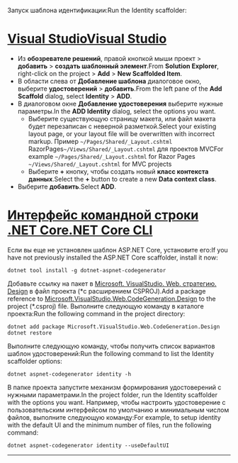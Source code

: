 <span data-ttu-id="032ba-101">Запуск шаблона идентификации:</span><span class="sxs-lookup"><span data-stu-id="032ba-101">Run the Identity scaffolder:</span></span>

# <a name="visual-studiotabvisual-studio"></a>[<span data-ttu-id="032ba-102">Visual Studio</span><span class="sxs-lookup"><span data-stu-id="032ba-102">Visual Studio</span></span>](#tab/visual-studio)

* <span data-ttu-id="032ba-103">Из **обозревателе решений**, правой кнопкой мыши проект > **добавить** > **создать шаблонный элемент**.</span><span class="sxs-lookup"><span data-stu-id="032ba-103">From **Solution Explorer**, right-click on the project > **Add** > **New Scaffolded Item**.</span></span>
* <span data-ttu-id="032ba-104">В области слева от **Добавление шаблона** диалоговое окно, выберите **удостоверений** > **добавить**.</span><span class="sxs-lookup"><span data-stu-id="032ba-104">From the left pane of the **Add Scaffold** dialog, select **Identity** > **ADD**.</span></span>
* <span data-ttu-id="032ba-105">В диалоговом окне **Добавление удостоверения** выберите нужные параметры.</span><span class="sxs-lookup"><span data-stu-id="032ba-105">In the **ADD Identity** dialog, select the options you want.</span></span>
  * <span data-ttu-id="032ba-106">Выберите существующую страницу макета, или файл макета будет перезаписан с неверной разметкой.</span><span class="sxs-lookup"><span data-stu-id="032ba-106">Select your existing layout page, or your layout file will be overwritten with incorrect markup.</span></span> <span data-ttu-id="032ba-107">Пример `~/Pages/Shared/_Layout.cshtml` RazorPages`~/Views/Shared/_Layout.cshtml` для проектов MVC</span><span class="sxs-lookup"><span data-stu-id="032ba-107">For example `~/Pages/Shared/_Layout.cshtml` for Razor Pages `~/Views/Shared/_Layout.cshtml` for MVC projects</span></span>
  * <span data-ttu-id="032ba-108">Выберите **+** кнопку, чтобы создать новый **класс контекста данных**.</span><span class="sxs-lookup"><span data-stu-id="032ba-108">Select the **+** button to create a new **Data context class**.</span></span>
* <span data-ttu-id="032ba-109">Выберите **добавить**.</span><span class="sxs-lookup"><span data-stu-id="032ba-109">Select **ADD**.</span></span>

# <a name="net-core-clitabnetcore-cli"></a>[<span data-ttu-id="032ba-110">Интерфейс командной строки .NET Core</span><span class="sxs-lookup"><span data-stu-id="032ba-110">.NET Core CLI</span></span>](#tab/netcore-cli)

<span data-ttu-id="032ba-111">Если вы еще не установлен шаблон ASP.NET Core, установите его:</span><span class="sxs-lookup"><span data-stu-id="032ba-111">If you have not previously installed the ASP.NET Core scaffolder, install it now:</span></span>

```dotnetcli
dotnet tool install -g dotnet-aspnet-codegenerator
```

<span data-ttu-id="032ba-112">Добавьте ссылку на пакет в [Microsoft. VisualStudio. Web. стратегию. Design](https://www.nuget.org/packages/Microsoft.VisualStudio.Web.CodeGeneration.Design/) в файл проекта (\*с расширением CSPROJ).</span><span class="sxs-lookup"><span data-stu-id="032ba-112">Add a package reference to [Microsoft.VisualStudio.Web.CodeGeneration.Design](https://www.nuget.org/packages/Microsoft.VisualStudio.Web.CodeGeneration.Design/) to the project (\*.csproj) file.</span></span> <span data-ttu-id="032ba-113">Выполните следующую команду в каталоге проекта:</span><span class="sxs-lookup"><span data-stu-id="032ba-113">Run the following command in the project directory:</span></span>

```dotnetcli
dotnet add package Microsoft.VisualStudio.Web.CodeGeneration.Design
dotnet restore
```

<span data-ttu-id="032ba-114">Выполните следующую команду, чтобы получить список вариантов шаблон удостоверений:</span><span class="sxs-lookup"><span data-stu-id="032ba-114">Run the following command to list the Identity scaffolder options:</span></span>

```dotnetcli
dotnet aspnet-codegenerator identity -h
```

<span data-ttu-id="032ba-115">В папке проекта запустите механизм формирования удостоверений с нужными параметрами.</span><span class="sxs-lookup"><span data-stu-id="032ba-115">In the project folder, run the Identity scaffolder with the options you want.</span></span> <span data-ttu-id="032ba-116">Например, чтобы настроить удостоверение с пользовательским интерфейсом по умолчанию и минимальным числом файлов, выполните следующую команду:</span><span class="sxs-lookup"><span data-stu-id="032ba-116">For example, to setup identity with the default UI and the minimum number of files, run the following command:</span></span>

```dotnetcli
dotnet aspnet-codegenerator identity --useDefaultUI
```

---
